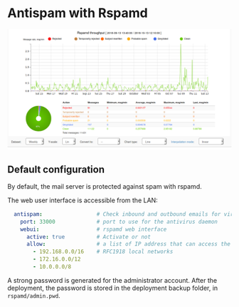 # Antispam with Rspamd

![Rspamd throughput](img/rspamd/throughput.png "Rspamd throughput")

## Default configuration

By default, the mail server is protected against spam with rspamd.

The web user interface is accessible from the LAN:

```yaml
  antispam:                 # Check inbound and outbound emails for virusesyaml
    port: 33000             # port to use for the antivirus daemon
    webui:                  # rspamd web interface
      active: true          # Activate or not
      allow:                # a list of IP address that can access the web interface
        - 192.168.0.0/16    # RFC1918 local networks
        - 172.16.0.0/12
        - 10.0.0.0/8
```

A strong password is generated for the administrator account. After
the deployment, the password is stored in the deployment backup
folder, in `rspamd/admin.pwd`.
